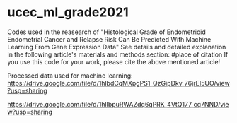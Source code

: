 # ucec_ml_grade2021
Codes used in the reasearch of "Histological Grade of Endometrioid Endometrial Cancer and Relapse Risk Can Be Predicted With Machine Learning From Gene Expression Data"
See details and detailed explanation in the following article's materials and methods section:
#place of citation
If you use this code for your work, please cite the above mentioned article!

Processed data used for machine learning:
https://drive.google.com/file/d/1hlbdCqMXpgPS1_QzGipDkv_76jrEI5UO/view?usp=sharing

https://drive.google.com/file/d/1hlIbpuRWAZdq6qPRK_4VtQ177_cq7NND/view?usp=sharing
